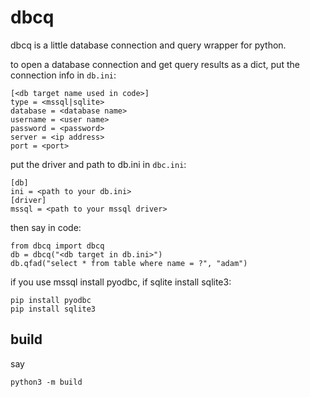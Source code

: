 # dbcq

dbcq is a little database connection and query wrapper for python.

to open a database connection and get query results as a dict, put the
connection info in `db.ini`:

```
[<db target name used in code>]
type = <mssql|sqlite>
database = <database name>
username = <user name>
password = <password>
server = <ip address>
port = <port>
```

put the driver and path to db.ini in `dbc.ini`:

```
[db]
ini = <path to your db.ini>
[driver]
mssql = <path to your mssql driver>
```

then say in code:

```
from dbcq import dbcq
db = dbcq("<db target in db.ini>")
db.qfad("select * from table where name = ?", "adam")
```

if you use mssql install pyodbc, if sqlite install sqlite3:

```
pip install pyodbc
pip install sqlite3
```

## build

say

```
python3 -m build
```